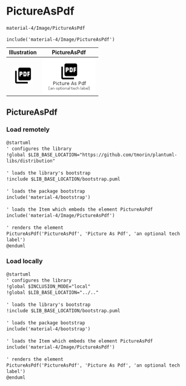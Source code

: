 # PictureAsPdf


```text
material-4/Image/PictureAsPdf
```

```text
include('material-4/Image/PictureAsPdf')
```



| Illustration | PictureAsPdf |
| :---: | :---: |
| ![illustration for Illustration](../../material-4/Image/PictureAsPdf.png) | ![illustration for PictureAsPdf](../../material-4/Image/PictureAsPdf.Local.png) |




## PictureAsPdf

### Load remotely
```plantuml
@startuml
' configures the library
!global $LIB_BASE_LOCATION="https://github.com/tmorin/plantuml-libs/distribution"

' loads the library's bootstrap
!include $LIB_BASE_LOCATION/bootstrap.puml

' loads the package bootstrap
include('material-4/bootstrap')

' loads the Item which embeds the element PictureAsPdf
include('material-4/Image/PictureAsPdf')

' renders the element
PictureAsPdf('PictureAsPdf', 'Picture As Pdf', 'an optional tech label')
@enduml
```

### Load locally
```plantuml
@startuml
' configures the library
!global $INCLUSION_MODE="local"
!global $LIB_BASE_LOCATION="../.."

' loads the library's bootstrap
!include $LIB_BASE_LOCATION/bootstrap.puml

' loads the package bootstrap
include('material-4/bootstrap')

' loads the Item which embeds the element PictureAsPdf
include('material-4/Image/PictureAsPdf')

' renders the element
PictureAsPdf('PictureAsPdf', 'Picture As Pdf', 'an optional tech label')
@enduml
```

